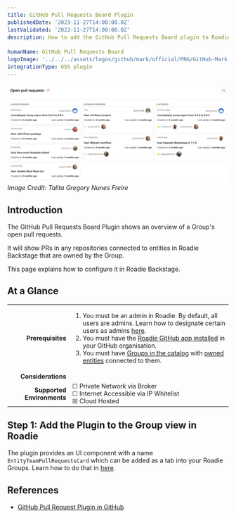 ```yaml
---
title: GitHub Pull Requests Board Plugin
publishedDate: '2023-11-27T14:00:00.0Z'
lastValidated: '2023-11-27T14:00:00.0Z'
description: How to add the GitHub Pull Requests Board plugin to Roadie.

humanName: GitHub Pull Requests Board
logoImage: '../../../assets/logos/github/mark/official/PNG/GitHub-Mark-120px-plus.webp'
integrationType: OSS plugin
---
```


![GitHub Pull Requests Board Plugin](./github-pr-board.webp)
_Image Credit: Talita Gregory Nunes Freire_

## Introduction

The GitHub Pull Requests Board Plugin shows an overview of a Group's open pull requests.

It will show PRs in any repositories connected to entities in Roadie Backstage that are owned by the Group.

This page explains how to configure it in Roadie Backstage.

## At a Glance

|                            |                                                                                                                                                                                                                                                                                                                                                                                                                                                                                                                                                                  |
| -------------------------: | ---------------------------------------------------------------------------------------------------------------------------------------------------------------------------------------------------------------------------------------------------------------------------------------------------------------------------------------------------------------------------------------------------------------------------------------------------------------------------------------------------------------------------------------------------------------- |
|          **Prerequisites** | <ol><li>You must be an admin in Roadie. By default, all users are admins. Learn how to designate certain users as admins [here](/docs/getting-started/assigning-admins/).</li><li>You must have the [Roadie GitHub app installed](/docs/getting-started/adding-a-catalog-item/) in your GitHub organisation.</li><li>You must have [Groups in the catalog](/docs/getting-started/teams/#creating-users-and-groups) with [owned entities](https://backstage.io/docs/features/software-catalog/descriptor-format/#specowner-required) connected to them.</li></ol> |
|         **Considerations** |                                                                                                                                                                                                                                                                                                                                                                                                                                                                                                                                                                  |
| **Supported Environments** | ☐ Private Network via Broker <br /> ☐ Internet Accessible via IP Whitelist <br /> ☒ Cloud Hosted                                                                                                                                                                                                                                                                                                                                                                                                                                                                 |

## Step 1: Add the Plugin to the Group view in Roadie

The plugin provides an UI component with a name `EntityTeamPullRequestsCard` which can be added as a tab into your Roadie Groups. Learn how to do that in [here](/docs/details/updating-the-ui/).

## References

- [GitHub Pull Request Plugin in GitHub](https://github.com/backstage/community-plugins/tree/main/workspaces/github-pull-requests-board/plugins/github-pull-requests-board)
